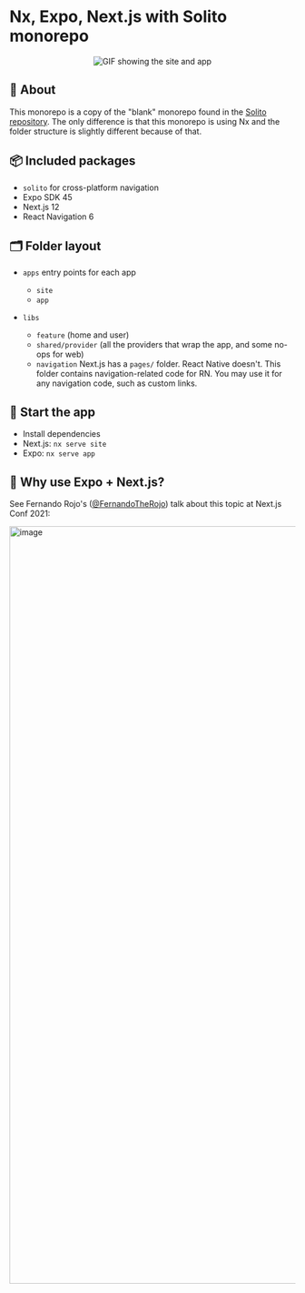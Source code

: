 # Nx, Expo, Next.js with Solito monorepo

<div align="center">
<img src="https://user-images.githubusercontent.com/9199433/179087650-a7a6ce7d-9022-49db-b09c-6fdf9be89b6c.gif" alt="GIF showing the site and app" />
</div>

## 🔦 About

This monorepo is a copy of the "blank" monorepo found in the [Solito repository](https://github.com/nandorojo/solito).
The only difference is that this monorepo is using Nx and the folder structure is slightly different because of that.

## 📦 Included packages

- `solito` for cross-platform navigation
- Expo SDK 45
- Next.js 12
- React Navigation 6

## 🗂 Folder layout

- `apps` entry points for each app

  - `site`
  - `app`

- `libs`
  - `feature` (home and user)
  - `shared/provider` (all the providers that wrap the app, and some no-ops for web)
  - `navigation` Next.js has a `pages/` folder. React Native doesn't. This folder contains navigation-related code for RN. You may use it for any navigation code, such as custom links.

## 🏁 Start the app

- Install dependencies
- Next.js: `nx serve site`
- Expo: `nx serve app`

## 🧐 Why use Expo + Next.js?

See Fernando Rojo's ([@FernandoTheRojo](https://twitter.com/fernandotherojo)) talk about this topic at Next.js Conf 2021:

<a href="https://www.youtube.com/watch?v=0lnbdRweJtA"><img width="1332" alt="image" src="https://user-images.githubusercontent.com/13172299/157299915-b633e083-f271-48c6-a262-7b7eef765be5.png">
</a>
